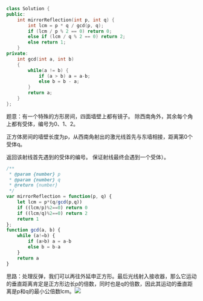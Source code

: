 ```CPP
class Solution {
public:
    int mirrorReflection(int p, int q) {
        int lcm = p * q / gcd(p, q);
        if (lcm / p % 2 == 0) return 0;
        else if (lcm / q % 2 == 0) return 2;
        else return 1;
    }
private:
    int gcd(int a, int b)
    {
        while(a != b) {
            if (a > b) a = a-b;
            else b = b - a;
        }
        return a;
    }
};
```
题意：有一个特殊的方形房间，四面墙壁上都有镜子。 除西南角外，其余每个角上都有受体，编号为0、1、2。

正方体房间的墙壁长度为p，从西南角射出的激光线首先与东墙相接，距离第0个受体q。

返回该射线首先遇到的受体的编号。 保证射线最终会遇到一个受体）。

```javascript
/**
 * @param {number} p
 * @param {number} q
 * @return {number}
 */
var mirrorReflection = function(p, q) {
    let lcm = p*(q/gcd(p,q))
    if ((lcm/p)%2==0) return 0
    if ((lcm/q)%2==0) return 2
    return 1
};
function gcd(a, b) {
    while (a!=b) {
        if (a>b) a = a-b
        else b = b-a
    }
    return a
}
```

思路：处理反弹，我们可以再往外延申正方形。最后光线射入接收器，那么它运动的垂直距离肯定是正方形边长p的倍数，同时也是q的倍数，因此其运动的垂直距离是p和q的最小公倍数lcm。![](C:\Users\hjp\Desktop\播放\leetcode\imgs\858.jpg)

